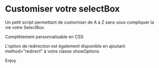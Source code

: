 # Customiser votre selectBox
 
Un petit script permettant de customiser de A à Z sans vous compliquer la vie votre SelectBox.

Complètement personnalisable en CSS

L'option de redirection est également disponible en ajoutant method="redirect" à votre classe showOptions

Enjoy
